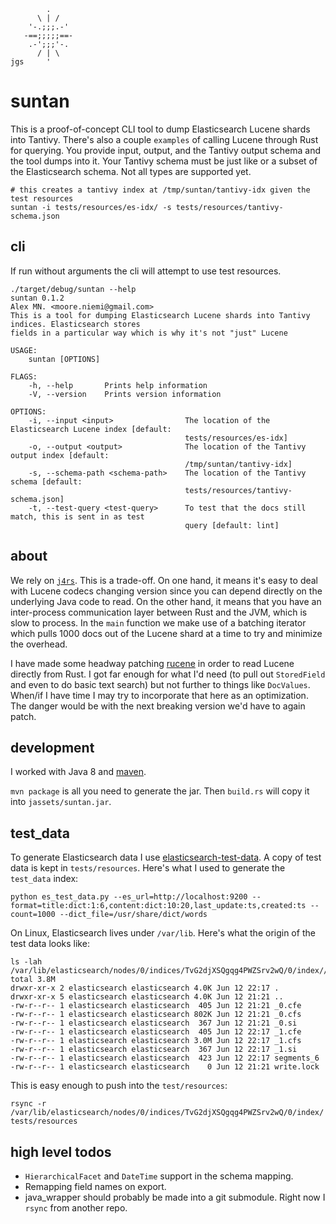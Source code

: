 ```
        .
      \ | /
    '-.;;;.-'
   -==;;;;;==-
    .-';;;'-.
      / | \
jgs     '
```
# suntan

This is a proof-of-concept CLI tool to dump Elasticsearch Lucene shards into Tantivy. There's also a couple `examples` of calling Lucene through Rust for querying. You provide input, output, and the Tantivy output schema and the tool dumps into it. Your Tantivy schema must be just like or a subset of the Elasticsearch schema. Not all types are supported yet.

```
# this creates a tantivy index at /tmp/suntan/tantivy-idx given the test resources
suntan -i tests/resources/es-idx/ -s tests/resources/tantivy-schema.json
```

## cli

If run without arguments the cli will attempt to use test resources.

```
./target/debug/suntan --help
suntan 0.1.2
Alex MN. <moore.niemi@gmail.com>
This is a tool for dumping Elasticsearch Lucene shards into Tantivy indices. Elasticsearch stores
fields in a particular way which is why it's not "just" Lucene

USAGE:
    suntan [OPTIONS]

FLAGS:
    -h, --help       Prints help information
    -V, --version    Prints version information

OPTIONS:
    -i, --input <input>                The location of the Elasticsearch Lucene index [default:
                                       tests/resources/es-idx]
    -o, --output <output>              The location of the Tantivy output index [default:
                                       /tmp/suntan/tantivy-idx]
    -s, --schema-path <schema-path>    The location of the Tantivy schema [default:
                                       tests/resources/tantivy-schema.json]
    -t, --test-query <test-query>      To test that the docs still match, this is sent in as test
                                       query [default: lint]
```

## about

We rely on [`j4rs`](https://github.com/astonbitecode/j4rs). This is a trade-off. On one hand, it means it's easy to deal with Lucene codecs changing version since you can depend directly on the underlying Java code to read. On the other hand, it means that you have an inter-process communication layer between Rust and the JVM, which is slow to process. In the `main` function we make use of a batching iterator which pulls 1000 docs out of the Lucene shard at a time to try and minimize the overhead.

I have made some headway patching [rucene](https://github.com/zhihu/rucene) in order to read Lucene directly from Rust. I got far enough for what I'd need (to pull out `StoredField` and even to do basic text search) but not further to things like `DocValues`. When/if I have time I may try to incorporate that here as an optimization. The danger would be with the next breaking version we'd have to again patch.

## development

I worked with Java 8 and [maven](https://maven.apache.org/what-is-maven.html). 

`mvn package` is all you need to generate the jar. Then `build.rs` will copy it into `jassets/suntan.jar`.

## test_data

To generate Elasticsearch data I use [elasticsearch-test-data](https://github.com/oliver006/elasticsearch-test-data). A copy of test data is kept in `tests/resources`. Here's what I used to generate the `test_data` index:

```
python es_test_data.py --es_url=http://localhost:9200 --format=title:dict:1:6,content:dict:10:20,last_update:ts,created:ts --count=1000 --dict_file=/usr/share/dict/words
```

On Linux, Elasticsearch lives under `/var/lib`. Here's what the origin of the test data looks like:

```
ls -lah /var/lib/elasticsearch/nodes/0/indices/TvG2djXSQgqg4PWZSrv2wQ/0/index//0/indices/TvG2djXSQgqg4PWZSrv2wQ/0/index/
total 3.8M
drwxr-xr-x 2 elasticsearch elasticsearch 4.0K Jun 12 22:17 .
drwxr-xr-x 5 elasticsearch elasticsearch 4.0K Jun 12 21:21 ..
-rw-r--r-- 1 elasticsearch elasticsearch  405 Jun 12 21:21 _0.cfe
-rw-r--r-- 1 elasticsearch elasticsearch 802K Jun 12 21:21 _0.cfs
-rw-r--r-- 1 elasticsearch elasticsearch  367 Jun 12 21:21 _0.si
-rw-r--r-- 1 elasticsearch elasticsearch  405 Jun 12 22:17 _1.cfe
-rw-r--r-- 1 elasticsearch elasticsearch 3.0M Jun 12 22:17 _1.cfs
-rw-r--r-- 1 elasticsearch elasticsearch  367 Jun 12 22:17 _1.si
-rw-r--r-- 1 elasticsearch elasticsearch  423 Jun 12 22:17 segments_6
-rw-r--r-- 1 elasticsearch elasticsearch    0 Jun 12 21:21 write.lock
```

This is easy enough to push into the `test/resources`:

```
rsync -r /var/lib/elasticsearch/nodes/0/indices/TvG2djXSQgqg4PWZSrv2wQ/0/index/ tests/resources
```

## high level todos

- `HierarchicalFacet` and `DateTime` support in the schema mapping.
- Remapping field names on export.
- java_wrapper should probably be made into a git submodule. Right now I `rsync` from another repo.